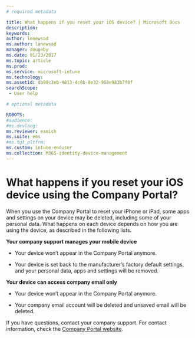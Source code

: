 ```yaml
---
# required metadata

title: What happens if you reset your iOS device? | Microsoft Docs
description:
keywords:
author: lenewsad
ms.author: lanewsad
manager: dougeby
ms.date: 01/23/2017
ms.topic: article
ms.prod:
ms.service: microsoft-intune
ms.technology:
ms.assetid: db99c3eb-4813-4c8b-8e32-958e983b7f0f
searchScope:
 - User help

# optional metadata

ROBOTS:  
#audience:
#ms.devlang:
ms.reviewer: esmich
ms.suite: ems
#ms.tgt_pltfrm:
ms.custom: intune-enduser
ms.collection: M365-identity-device-management
---
```


# What happens if you reset your iOS device using the Company Portal?

When you use the Company Portal to reset your iPhone or iPad, some apps and settings on your device may be deleted, including some of your personal data. What happens on each device depends on how you are using the device, as described in the following lists.

**Your company support manages your mobile device**

- Your device won’t appear in the Company Portal anymore.

- Your device is set back to the manufacturer’s factory default settings, and your personal data, apps and settings will be removed.

**Your device can access company email only**

- Your device won’t appear in the Company Portal anymore.

- Your company email account will be deleted and unsaved email will be deleted.

If you have questions, contact your company support. For contact information, check the [Company Portal website](https://go.microsoft.com/fwlink/?linkid=2010980).
